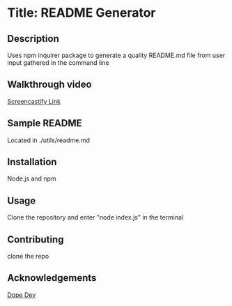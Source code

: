# Title: README Generator

## Description
  Uses npm inquirer package to generate a quality README.md file from user input gathered in the command line

## Walkthrough video
[Screencastify Link](https://drive.google.com/file/d/1wnQPcIF5oAWZXxbJqsF_chMva87PsTdK/view)

## Sample README
Located in ./utils/readme.md

## Installation
  Node.js and npm 

## Usage
  Clone the repository and enter "node index.js" in the terminal 

## Contributing
clone the repo

## Acknowledgements 
  [Dope Dev](https://www.youtube.com/@dopedev1704) 